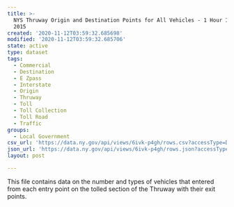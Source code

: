 ```yaml
---
title: >-
  NYS Thruway Origin and Destination Points for All Vehicles - 1 Hour Intervals
  2015
created: '2020-11-12T03:59:32.685698'
modified: '2020-11-12T03:59:32.685706'
state: active
type: dataset
tags:
  - Commercial
  - Destination
  - E Zpass
  - Interstate
  - Origin
  - Thruway
  - Toll
  - Toll Collection
  - Toll Road
  - Traffic
groups:
  - Local Government
csv_url: 'https://data.ny.gov/api/views/6ivk-p4gh/rows.csv?accessType=DOWNLOAD'
json_url: 'https://data.ny.gov/api/views/6ivk-p4gh/rows.json?accessType=DOWNLOAD'
layout: post

---
```

This file contains data on the number and types of vehicles that entered from each entry point on the tolled section of the Thruway with their exit points.

